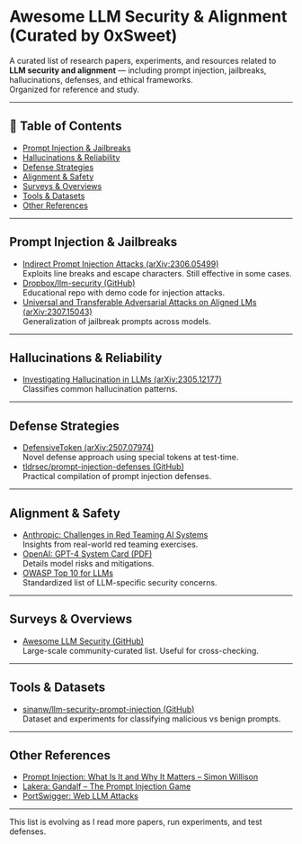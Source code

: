 # Awesome LLM Security & Alignment (Curated by 0xSweet) 

A curated list of research papers, experiments, and resources related to **LLM security and alignment** — including prompt injection, jailbreaks, hallucinations, defenses, and ethical frameworks.  
Organized for reference and study.

---

## 📑 Table of Contents
- [Prompt Injection & Jailbreaks](#prompt-injection--jailbreaks)
- [Hallucinations & Reliability](#hallucinations--reliability)
- [Defense Strategies](#defense-strategies)
- [Alignment & Safety](#alignment--safety)
- [Surveys & Overviews](#surveys--overviews)
- [Tools & Datasets](#tools--datasets)
- [Other References](#other-references)

---

## Prompt Injection & Jailbreaks
- [Indirect Prompt Injection Attacks (arXiv:2306.05499)](https://arxiv.org/abs/2306.05499)   
  Exploits line breaks and escape characters. Still effective in some cases.  
- [Dropbox/llm-security (GitHub)](https://github.com/dropbox/llm-security)   
  Educational repo with demo code for injection attacks.  
- [Universal and Transferable Adversarial Attacks on Aligned LMs (arXiv:2307.15043)](https://arxiv.org/abs/2307.15043)  
  Generalization of jailbreak prompts across models.

---

## Hallucinations & Reliability
- [Investigating Hallucination in LLMs (arXiv:2305.12177)](https://arxiv.org/abs/2305.12177)  
  Classifies common hallucination patterns.

---

## Defense Strategies
- [DefensiveToken (arXiv:2507.07974)](https://arxiv.org/abs/2507.07974)   
  Novel defense approach using special tokens at test-time.  
- [tldrsec/prompt-injection-defenses (GitHub)](https://github.com/tldrsec/prompt-injection-defenses)   
  Practical compilation of prompt injection defenses.

---

## Alignment & Safety
- [Anthropic: Challenges in Red Teaming AI Systems](https://www.anthropic.com/news/challenges-in-red-teaming-ai-systems)   
  Insights from real-world red teaming exercises.  
- [OpenAI: GPT-4 System Card (PDF)](https://cdn.openai.com/papers/gpt-4-system-card.pdf)   
  Details model risks and mitigations.  
- [OWASP Top 10 for LLMs](https://genai.owasp.org/llm-top-10/)  
  Standardized list of LLM-specific security concerns.

---

## Surveys & Overviews
- [Awesome LLM Security (GitHub)](https://github.com/corca-ai/awesome-llm-security)  
  Large-scale community-curated list. Useful for cross-checking.

---

## Tools & Datasets
- [sinanw/llm-security-prompt-injection (GitHub)](https://github.com/sinanw/llm-security-prompt-injection)  
  Dataset and experiments for classifying malicious vs benign prompts.

---

## Other References
- [Prompt Injection: What Is It and Why It Matters – Simon Willison](https://simonwillison.net/2022/Sep/12/prompt-injection/)  
- [Lakera: Gandalf – The Prompt Injection Game](https://gandalf.lakera.ai/)  
- [PortSwigger: Web LLM Attacks](https://portswigger.net/web-security/llm-attacks)  

---





This list is evolving as I read more papers, run experiments, and test defenses.  

